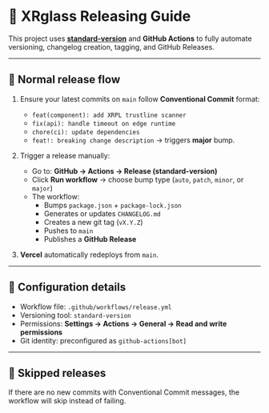 # 🚀 XRglass Releasing Guide

This project uses **[standard-version](https://github.com/conventional-changelog/standard-version)** and **GitHub Actions** to fully automate versioning, changelog creation, tagging, and GitHub Releases.

---

## 🔄 Normal release flow

1. Ensure your latest commits on `main` follow **Conventional Commit** format:
   - `feat(component): add XRPL trustline scanner`
   - `fix(api): handle timeout on edge runtime`
   - `chore(ci): update dependencies`
   - `feat!: breaking change description` → triggers **major** bump.

2. Trigger a release manually:
   - Go to: **GitHub → Actions → Release (standard-version)**  
   - Click **Run workflow** → choose bump type (`auto`, `patch`, `minor`, or `major`)
   - The workflow:
     - Bumps `package.json` + `package-lock.json`
     - Generates or updates `CHANGELOG.md`
     - Creates a new git tag (`vX.Y.Z`)
     - Pushes to `main`
     - Publishes a **GitHub Release**

3. **Vercel** automatically redeploys from `main`.

---

## 🧩 Configuration details

- Workflow file: `.github/workflows/release.yml`
- Versioning tool: `standard-version`
- Permissions: **Settings → Actions → General → Read and write permissions**
- Git identity: preconfigured as `github-actions[bot]`

---

## 🛑 Skipped releases

If there are no new commits with Conventional Commit messages, the workflow will skip instead of failing.

